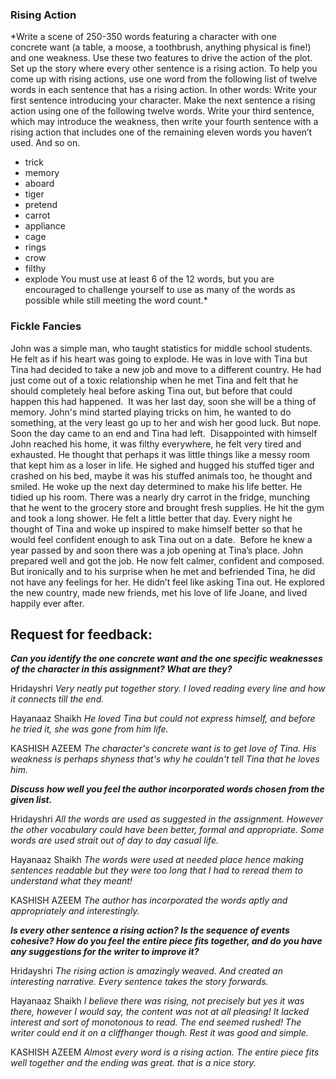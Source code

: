 ### Rising Action

*Write a scene of 250-350 words featuring a character with one concrete want (a table, a moose, a toothbrush, anything physical is fine!) and one weakness. Use these two features to drive the action of the plot. Set up the story where every other sentence is a rising action. To help you come up with rising actions, use one word from the following list of twelve words in each sentence that has a rising action. In other words: Write your first sentence introducing your character. Make the next sentence a rising action using one of the following twelve words. Write your third sentence, which may introduce the weakness, then write your fourth sentence with a rising action that includes one of the remaining eleven words you haven’t used. And so on.
- trick
- memory
- aboard
- tiger
- pretend
- carrot
- appliance
- cage
- rings
- crow
- filthy
- explode
You must use at least 6 of the 12 words, but you are encouraged to challenge yourself to use as many of the words as possible while still meeting the word count.*

### Fickle Fancies

John was a simple man, who taught statistics for middle school students. He felt as if his heart was going to explode. He was in love with Tina but Tina had decided to take a new job and move to a different country. He had just come out of a toxic relationship when he met Tina and felt that he should completely heal before asking Tina out, but before that could happen this had happened. 
It was her last day, soon she will be a thing of memory. John's mind started playing tricks on him, he wanted to do something, at the very least go up to her and wish her good luck. But nope. Soon the day came to an end and Tina had left. 
Disappointed with himself John reached his home, it was filthy everywhere, he felt very tired and exhausted. He thought that perhaps it was little things like a messy room that kept him as a loser in life. He sighed and hugged his stuffed tiger and crashed on his bed, maybe it was his stuffed animals too, he thought and smiled.
He woke up the next day determined to make his life better. He tidied up his room. There was a nearly dry carrot in the fridge, munching that he went to the grocery store and brought fresh supplies. He hit the gym and took a long shower. He felt a little better that day. Every night he thought of Tina and woke up inspired to make himself better so that he would feel confident enough to ask Tina out on a date. 
Before he knew a year passed by and soon there was a job opening at Tina’s place. John prepared well and got the job. He now felt calmer, confident and composed.
But ironically and to his surprise when he met and befriended Tina, he did not have any feelings for her. He didn’t feel like asking Tina out. He explored the new country, made new friends, met his love of life Joane, and lived happily ever after.


## Request for feedback: 

***Can you identify the one concrete want and the one specific weaknesses of the character in this assignment? What are they?***

Hridayshri
*Very neatly put together story. I loved reading every line and how it connects till the end.*

Hayanaaz Shaikh
*He loved Tina but could not express himself, and before he tried it, she was gone from him life.*

KASHISH AZEEM
*The character's concrete want is to get love of Tina. His weakness is perhaps shyness that's why he couldn't tell Tina that he loves him.*

***Discuss how well you feel the author incorporated words chosen from the given list.***

Hridayshri
*All the words are used as suggested in the assignment. However the other vocabulary could have been better, formal and appropriate. Some words are used strait out of day to day casual life.*

Hayanaaz Shaikh
*The words were used at needed place hence making sentences readable but they were too long that I had to reread them to understand what they meant!*

KASHISH AZEEM
*The author has incorporated the words aptly and appropriately and interestingly.*

***Is every other sentence a rising action? Is the sequence of events cohesive? How do you feel the entire piece fits together, and do you have any suggestions for the writer to improve it?***

Hridayshri
*The rising action is amazingly weaved. And created an interesting narrative. Every sentence takes the story forwards.*

Hayanaaz Shaikh
*I believe there was rising, not precisely but yes it was there, however I would say, the content was not at all pleasing! It lacked interest and sort of monotonous to read. The end seemed rushed! The writer could end it on a cliffhanger though. Rest it was good and simple.*

KASHISH AZEEM
*Almost every word is a rising action. The entire piece fits well together and the ending was great. that is a nice story.*
